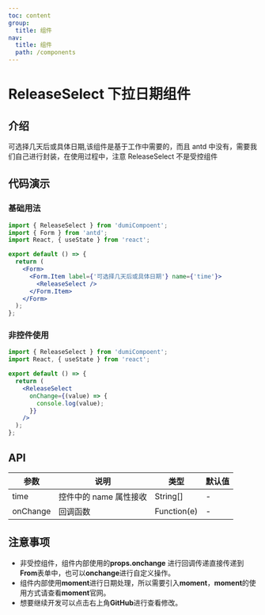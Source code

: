 ```yaml
---
toc: content
group:
  title: 组件
nav:
  title: 组件
  path: /components
---
```


# ReleaseSelect 下拉日期组件

## 介绍

可选择几天后或具体日期,该组件是基于工作中需要的，而且 antd 中没有，需要我们自己进行封装，在使用过程中，注意 ReleaseSelect 不是受控组件

## 代码演示

### 基础用法

```jsx
import { ReleaseSelect } from 'dumiCompoent';
import { Form } from 'antd';
import React, { useState } from 'react';

export default () => {
  return (
    <Form>
      <Form.Item label={'可选择几天后或具体日期'} name={'time'}>
        <ReleaseSelect />
      </Form.Item>
    </Form>
  );
};
```

### 非控件使用

```jsx
import { ReleaseSelect } from 'dumiCompoent';
import React, { useState } from 'react';

export default () => {
  return (
    <ReleaseSelect
      onChange={(value) => {
        console.log(value);
      }}
    />
  );
};
```

## API

| 参数 | 说明                   | 类型     | 默认值 |
| ---- | ---------------------- | -------- | ------ |
| time | 控件中的 name 属性接收 | String[] | -      |
| onChange | 回调函数 | Function(e) | -      |

## 注意事项

- 非受控组件，组件内部使用的**props.onchange** 进行回调传递直接传递到**From**表单中，也可以**onchange**进行自定义操作。
- 组件内部使用**moment**进行日期处理，所以需要引入**moment**，**moment**的使用方式请查看**moment**官网。
- 想要继续开发可以点击右上角**GitHub**进行查看修改。
